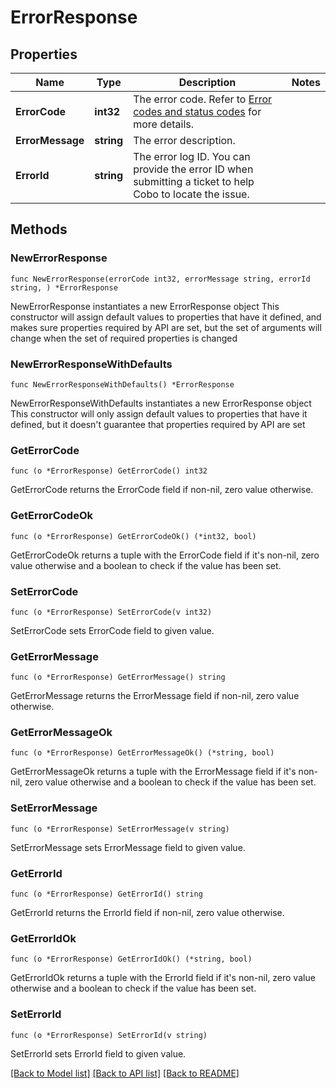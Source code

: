 # ErrorResponse

## Properties

Name | Type | Description | Notes
------------ | ------------- | ------------- | -------------
**ErrorCode** | **int32** | The error code. Refer to [Error codes and status codes](/v2/api-references/error-codes) for more details. | 
**ErrorMessage** | **string** | The error description. | 
**ErrorId** | **string** | The error log ID. You can provide the error ID when submitting a ticket to help Cobo to locate the issue. | 

## Methods

### NewErrorResponse

`func NewErrorResponse(errorCode int32, errorMessage string, errorId string, ) *ErrorResponse`

NewErrorResponse instantiates a new ErrorResponse object
This constructor will assign default values to properties that have it defined,
and makes sure properties required by API are set, but the set of arguments
will change when the set of required properties is changed

### NewErrorResponseWithDefaults

`func NewErrorResponseWithDefaults() *ErrorResponse`

NewErrorResponseWithDefaults instantiates a new ErrorResponse object
This constructor will only assign default values to properties that have it defined,
but it doesn't guarantee that properties required by API are set

### GetErrorCode

`func (o *ErrorResponse) GetErrorCode() int32`

GetErrorCode returns the ErrorCode field if non-nil, zero value otherwise.

### GetErrorCodeOk

`func (o *ErrorResponse) GetErrorCodeOk() (*int32, bool)`

GetErrorCodeOk returns a tuple with the ErrorCode field if it's non-nil, zero value otherwise
and a boolean to check if the value has been set.

### SetErrorCode

`func (o *ErrorResponse) SetErrorCode(v int32)`

SetErrorCode sets ErrorCode field to given value.


### GetErrorMessage

`func (o *ErrorResponse) GetErrorMessage() string`

GetErrorMessage returns the ErrorMessage field if non-nil, zero value otherwise.

### GetErrorMessageOk

`func (o *ErrorResponse) GetErrorMessageOk() (*string, bool)`

GetErrorMessageOk returns a tuple with the ErrorMessage field if it's non-nil, zero value otherwise
and a boolean to check if the value has been set.

### SetErrorMessage

`func (o *ErrorResponse) SetErrorMessage(v string)`

SetErrorMessage sets ErrorMessage field to given value.


### GetErrorId

`func (o *ErrorResponse) GetErrorId() string`

GetErrorId returns the ErrorId field if non-nil, zero value otherwise.

### GetErrorIdOk

`func (o *ErrorResponse) GetErrorIdOk() (*string, bool)`

GetErrorIdOk returns a tuple with the ErrorId field if it's non-nil, zero value otherwise
and a boolean to check if the value has been set.

### SetErrorId

`func (o *ErrorResponse) SetErrorId(v string)`

SetErrorId sets ErrorId field to given value.



[[Back to Model list]](../README.md#documentation-for-models) [[Back to API list]](../README.md#documentation-for-api-endpoints) [[Back to README]](../README.md)


